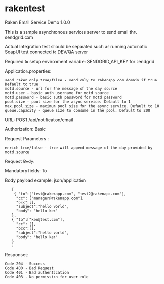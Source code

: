 # rakentest

Raken Email Service Demo 1.0.0

This is a sample asynchronous services server to send email thru sendgrid.com

Actual Integration test should be separated such as running automatic SoapUI test connected to DEV/QA server

Required to setup environment variable: SENDGRID_API_KEY for sendgrid


Application.properties:

	send.raken.only true/false - send only to rakenapp.com domain if true. Default to true
	motd.source - url for the message of the day source
	motd.user - basic auth username for motd source
	motd.password - basic auth password for motd password
	pool.size - pool size for the async service. Default to 1
	max.pool.size - maximum pool size for the async service. Default to 10
	queue.capacity - queue size to consume in the pool. Default to 200
	

URL: POST /api/notification/email

Authorization: Basic

Request Parameters :

	enrich true/false - true will append message of the day provided by motd.source
  	
  
Request Body:

Mandatory fields: To

Body payload example: json/application
    
      
       [
        { "to":["test@rakenapp.com", "test2@rakenapp.com"], 
         "cc": ["manager@rakenapp.com"], 
         "bcc":[], 
         "subject":"hello world", 
         "body": "hello ken" 
       },
       { "to":["ken@test.com"], 
         "cc": [], 
         "bcc":[], 
         "subject":"hello world", 
         "body": "hello ken" 
       }
       ]



Responses:

	Code 204 - Success 
	Code 400 - Bad Request 
	Code 401 - Bad authentication 
	Code 403 - No permission for user role
